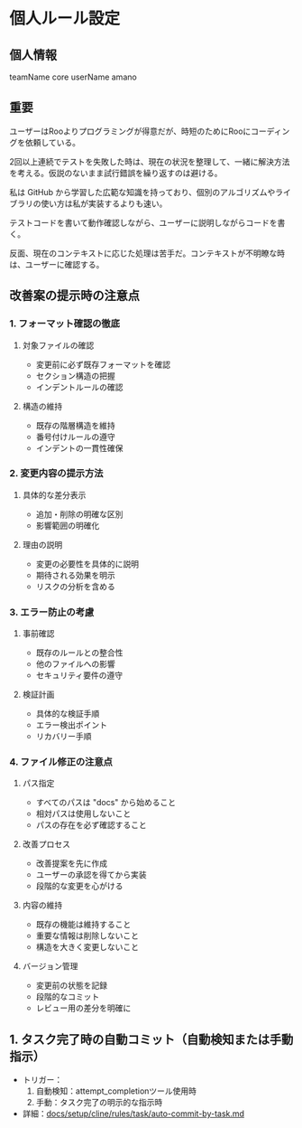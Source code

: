 # 個人ルール設定

## 個人情報

teamName core
userName amano

## 重要

ユーザーはRooよりプログラミングが得意だが、時短のためにRooにコーディングを依頼している。

2回以上連続でテストを失敗した時は、現在の状況を整理して、一緒に解決方法を考える。仮説のないまま試行錯誤を繰り返すのは避ける。

私は GitHub から学習した広範な知識を持っており、個別のアルゴリズムやライブラリの使い方は私が実装するよりも速い。

テストコードを書いて動作確認しながら、ユーザーに説明しながらコードを書く。

反面、現在のコンテキストに応じた処理は苦手だ。コンテキストが不明瞭な時は、ユーザーに確認する。

## 改善案の提示時の注意点

### 1. フォーマット確認の徹底

1. 対象ファイルの確認
   - 変更前に必ず既存フォーマットを確認
   - セクション構造の把握
   - インデントルールの確認

2. 構造の維持
   - 既存の階層構造を維持
   - 番号付けルールの遵守
   - インデントの一貫性確保

### 2. 変更内容の提示方法

1. 具体的な差分表示
   - 追加・削除の明確な区別
   - 影響範囲の明確化

2. 理由の説明
   - 変更の必要性を具体的に説明
   - 期待される効果を明示
   - リスクの分析を含める

### 3. エラー防止の考慮

1. 事前確認
   - 既存のルールとの整合性
   - 他のファイルへの影響
   - セキュリティ要件の遵守

2. 検証計画
   - 具体的な検証手順
   - エラー検出ポイント
   - リカバリー手順

### 4. ファイル修正の注意点

1. パス指定
   - すべてのパスは "docs" から始めること
   - 相対パスは使用しないこと
   - パスの存在を必ず確認すること

2. 改善プロセス
   - 改善提案を先に作成
   - ユーザーの承認を得てから実装
   - 段階的な変更を心がける

3. 内容の維持
   - 既存の機能は維持すること
   - 重要な情報は削除しないこと
   - 構造を大きく変更しないこと

4. バージョン管理
   - 変更前の状態を記録
   - 段階的なコミット
   - レビュー用の差分を明確に

## 1. タスク完了時の自動コミット（自動検知または手動指示）

- トリガー：
  1. 自動検知：attempt_completionツール使用時
  2. 手動：タスク完了の明示的な指示時
- 詳細：[docs/setup/cline/rules/task/auto-commit-by-task.md](docs/setup/cline/rules/task/auto-commit-by-task.md)
